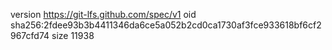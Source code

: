 version https://git-lfs.github.com/spec/v1
oid sha256:2fdee93b3b4411346da6ce5a052b2cd0ca1730af3fce933618bf6cf2967cfd74
size 11938
